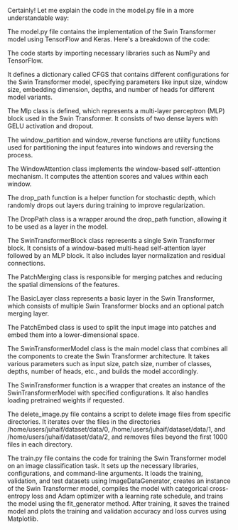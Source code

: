 Certainly! Let me explain the code in the model.py file in a more understandable way:


The model.py file contains the implementation of the Swin Transformer model using TensorFlow and Keras. Here's a breakdown of the code:


The code starts by importing necessary libraries such as NumPy and TensorFlow.

It defines a dictionary called CFGS that contains different configurations for the Swin Transformer model, specifying parameters like input size, window size, embedding dimension, depths, and number of heads for different model variants.

The Mlp class is defined, which represents a multi-layer perceptron (MLP) block used in the Swin Transformer. It consists of two dense layers with GELU activation and dropout.

The window_partition and window_reverse functions are utility functions used for partitioning the input features into windows and reversing the process.

The WindowAttention class implements the window-based self-attention mechanism. It computes the attention scores and values within each window.

The drop_path function is a helper function for stochastic depth, which randomly drops out layers during training to improve regularization.

The DropPath class is a wrapper around the drop_path function, allowing it to be used as a layer in the model.

The SwinTransformerBlock class represents a single Swin Transformer block. It consists of a window-based multi-head self-attention layer followed by an MLP block. It also includes layer normalization and residual connections.

The PatchMerging class is responsible for merging patches and reducing the spatial dimensions of the features.

The BasicLayer class represents a basic layer in the Swin Transformer, which consists of multiple Swin Transformer blocks and an optional patch merging layer.

The PatchEmbed class is used to split the input image into patches and embed them into a lower-dimensional space.

The SwinTransformerModel class is the main model class that combines all the components to create the Swin Transformer architecture. It takes various parameters such as input size, patch size, number of classes, depths, number of heads, etc., and builds the model accordingly.

The SwinTransformer function is a wrapper that creates an instance of the SwinTransformerModel with specified configurations. It also handles loading pretrained weights if requested.


The delete_image.py file contains a script to delete image files from specific directories. It iterates over the files in the directories /home/users/juhaif/dataset/data/0, /home/users/juhaif/dataset/data/1, and /home/users/juhaif/dataset/data/2, and removes files beyond the first 1000 files in each directory.


The train.py file contains the code for training the Swin Transformer model on an image classification task. It sets up the necessary libraries, configurations, and command-line arguments. It loads the training, validation, and test datasets using ImageDataGenerator, creates an instance of the Swin Transformer model, compiles the model with categorical cross-entropy loss and Adam optimizer with a learning rate schedule, and trains the model using the fit_generator method. After training, it saves the trained model and plots the training and validation accuracy and loss curves using Matplotlib.
